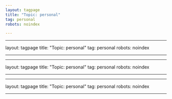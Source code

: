 ```yaml
---
layout: tagpage
title: "Topic: personal"
tag: personal
robots: noindex

---
```

---
layout: tagpage
title: "Topic: personal"
tag: personal
robots: noindex

---
---
layout: tagpage
title: "Topic: personal"
tag: personal
robots: noindex

---
---
layout: tagpage
title: "Topic: personal"
tag: personal
robots: noindex

---
